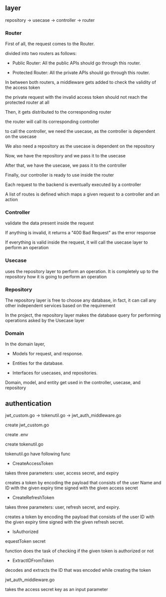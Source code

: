 ## layer

repository -> usecase -> controller -> router

### Router

First of all, the request comes to the Router.

divided into two routers as follows:

- Public Router: All the public APIs should go through this router.

- Protected Router: All the private APIs should go through this router.

In between both routers, a middleware gets added to check the validity of the access token

the private request with the invalid access token should not reach the protected router at all

Then, it gets distributed to the corresponding router

the router will call its corresponding controller

to call the controller, we need the usecase, as the controller is dependent on the usecase

We also need a repository as the usecase is dependent on the repository

Now, we have the repository and we pass it to the usecase

After that, we have the usecase, we pass it to the controller

Finally, our controller is ready to use inside the router

Each request to the backend is eventually executed by a controller

A list of routes is defined which maps a given request to a controller and an action

### Controller

validate the data present inside the request

If anything is invalid, it returns a "400 Bad Request" as the error response

If everything is valid inside the request, it will call the usecase layer to perform an operation

### Usecase

uses the repository layer to perform an operation. It is completely up to the repository how it is going to perform an operation

### Repository

The repository layer is free to choose any database, in fact, it can call any other independent services based on the requirement

In the project, the repository layer makes the database query for performing operations asked by the Usecase layer

### Domain

In the domain layer,

- Models for request, and response.

- Entities for the database.

- Interfaces for usecases, and repositories.

Domain, model, and entity get used in the controller, usecase, and repository

## authentication

jwt_custom.go -> tokenutil.go -> jwt_auth_middleware.go

create jwt_custom.go

create .env

create tokenutil.go

tokenutil.go have following func

- CreateAccessToken

takes three parameters: user, access secret, and expiry

creates a token by encoding the payload that consists of the user Name and ID with the given expiry time signed with the given access secret

- CreateRefreshToken

takes three parameters: user, refresh secret, and expiry.

creates a token by encoding the payload that consists of the user ID with the given expiry time signed with the given refresh secret.

- IsAuthorized

equestToken secret

function does the task of checking if the given token is authorized or not

- ExtractIDFromToken

decodes and extracts the ID that was encoded while creating the token

jwt_auth_middleware.go

takes the access secret key as an input parameter
